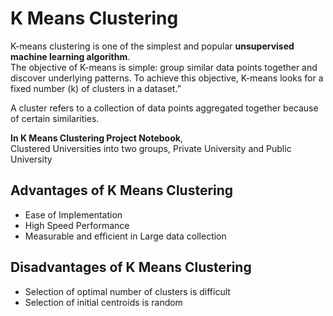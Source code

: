 # K Means Clustering 
K-means clustering is one of the simplest and popular **unsupervised machine learning algorithm**.<br>
The objective of K-means is simple: group similar data points together and discover underlying patterns. To achieve this objective, K-means looks for a fixed number (k) of clusters in a dataset.”

A cluster refers to a collection of data points aggregated together because of certain similarities.

**In K Means Clustering Project Notebook**,<br>
Clustered Universities into two groups, Private University and Public University

## Advantages of K Means Clustering
* Ease of Implementation
* High Speed Performance
* Measurable and efficient in Large data collection

## Disadvantages of K Means Clustering
* Selection of optimal number of clusters is difficult
* Selection of initial centroids is random

